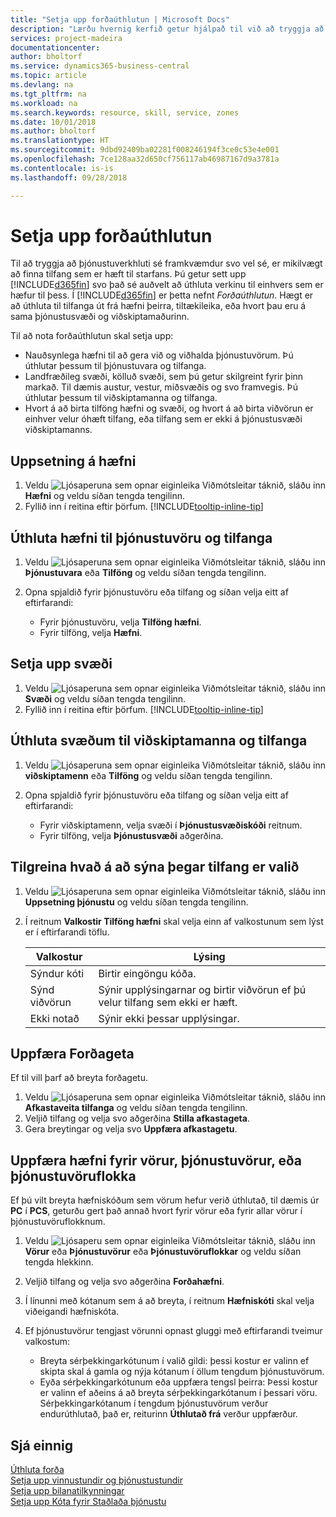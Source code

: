 ```yaml
---
title: "Setja upp forðaúthlutun | Microsoft Docs"
description: "Lærðu hvernig kerfið getur hjálpað til við að tryggja að þú úthlutir þjónustu til einhvers sem hefur nauðsynlega eiginleika til veita hana."
services: project-madeira
documentationcenter: 
author: bholtorf
ms.service: dynamics365-business-central
ms.topic: article
ms.devlang: na
ms.tgt_pltfrm: na
ms.workload: na
ms.search.keywords: resource, skill, service, zones
ms.date: 10/01/2018
ms.author: bholtorf
ms.translationtype: HT
ms.sourcegitcommit: 9dbd92409ba02281f008246194f3ce0c53e4e001
ms.openlocfilehash: 7ce128aa32d650cf756117ab46987167d9a3781a
ms.contentlocale: is-is
ms.lasthandoff: 09/28/2018

---
```


# <a name="set-up-resource-allocation"></a>Setja upp forðaúthlutun
Til að tryggja að þjónustuverkhluti sé framkvæmdur svo vel sé, er mikilvægt að finna tilfang sem er hæft til starfans. Þú getur sett upp [!INCLUDE[d365fin](includes/d365fin_md.md)] svo það sé auðvelt að úthluta verkinu til einhvers sem er hæfur til þess. Í [!INCLUDE[d365fin](includes/d365fin_md.md)] er þetta nefnt _Forðaúthlutun_. Hægt er að úthluta til tilfanga út frá hæfni þeirra, tiltækileika, eða hvort þau eru á sama þjónustusvæði og viðskiptamaðurinn. 

Til að  nota forðaúthlutun skal setja upp:  
  
* Nauðsynlega hæfni til að gera við og viðhalda þjónustuvörum. Þú úthlutar þessum til þjónustuvara og tilfanga.  
* Landfræðileg svæði, kölluð svæði, sem þú getur skilgreint fyrir þinn markað. Til dæmis austur, vestur, miðsvæðis og svo framvegis. Þú úthlutar þessum til viðskiptamanna og tilfanga.  
* Hvort á að birta tilföng hæfni og svæði, og hvort á að birta viðvörun er einhver velur óhæft tilfang, eða tilfang sem er ekki á þjónustusvæði viðskiptamanns.  

## <a name="to-set-up-skills"></a>Uppsetning á hæfni
1. Veldu ![Ljósaperuna sem opnar eiginleika Viðmótsleitar](media/ui-search/search_small.png "Segðu mér hvað þú vilt gera") táknið, sláðu inn **Hæfni** og veldu síðan tengda tengilinn.  
2. Fyllið inn í reitina eftir þörfum. [!INCLUDE[tooltip-inline-tip](includes/tooltip-inline-tip_md.md)]  

## <a name="to-assign-skills-to-service-items-and-resources"></a>Úthluta hæfni til þjónustuvöru og tilfanga
1. Veldu ![Ljósaperuna sem opnar eiginleika Viðmótsleitar](media/ui-search/search_small.png "Segðu mér hvað þú vilt gera") táknið, sláðu inn **Þjónustuvara** eða **Tilföng** og veldu síðan tengda tengilinn.  
2. Opna spjaldið fyrir þjónustuvöru eða tilfang og síðan velja eitt af eftirfarandi:  
  
    * Fyrir þjónustuvöru, velja **Tilföng hæfni**.  
    * Fyrir tilföng, velja **Hæfni**.  

## <a name="to-set-up-zones"></a>Setja upp svæði
1. Veldu ![Ljósaperuna sem opnar eiginleika Viðmótsleitar](media/ui-search/search_small.png "Segðu mér hvað þú vilt gera") táknið, sláðu inn **Svæði** og veldu síðan tengda tengilinn.  
2. Fyllið inn í reitina eftir þörfum. [!INCLUDE[tooltip-inline-tip](includes/tooltip-inline-tip_md.md)]  

## <a name="to-assign-zones-to-customers-and-resources"></a>Úthluta svæðum til viðskiptamanna og tilfanga 
1. Veldu ![Ljósaperuna sem opnar eiginleika Viðmótsleitar](media/ui-search/search_small.png "Segðu mér hvað þú vilt gera") táknið, sláðu inn **viðskiptamenn** eða **Tilföng** og veldu síðan tengda tengilinn.  
2. Opna spjaldið fyrir þjónustuvöru eða tilfang og síðan velja eitt af eftirfarandi:  
  
    * Fyrir viðskiptamenn, velja svæði í **Þjónustusvæðiskóði** reitnum.  
    * Fyrir tilföng, velja **Þjónustusvæði** aðgerðina.  

## <a name="to-specify-what-to-show-when-a-resource-is-chosen"></a>Tilgreina hvað á að sýna þegar tilfang er valið
1. Veldu ![Ljósaperuna sem opnar eiginleika Viðmótsleitar](media/ui-search/search_small.png "Segðu mér hvað þú vilt gera") táknið, sláðu inn **Uppsetning þjónustu** og veldu síðan tengda tengilinn. 
2. Í reitnum **Valkostir Tilföng hæfni** skal velja einn af valkostunum sem lýst er í eftirfarandi töflu.  
  
    |**Valkostur**|**Lýsing**|  
    |------------|-------------|  
    |Sýndur kóti | Birtir eingöngu kóða.|  
    |Sýnd viðvörun | Sýnir upplýsingarnar og birtir viðvörun ef þú velur tilfang sem ekki er hæft.|  
    |Ekki notað | Sýnir ekki þessar upplýsingar.|  

## <a name="to-update-resource-capacity"></a>Uppfæra Forðageta  
Ef til vill þarf að breyta forðagetu.  
  
1. Veldu ![Ljósaperuna sem opnar eiginleika Viðmótsleitar](media/ui-search/search_small.png "Segðu mér hvað þú vilt gera") táknið, sláðu inn **Afkastaveita tilfanga** og veldu síðan tengda tengilinn.  
2. Veljið tilfang og velja svo aðgerðina **Stilla afkastageta**.  
3. Gera breytingar og velja svo **Uppfæra afkastagetu**.  

## <a name="to-update-skills-for-items-service-items-or-service-item-groups"></a>Uppfæra hæfni fyrir vörur, þjónustuvörur, eða þjónustuvöruflokka
Ef þú vilt breyta hæfniskóðum sem vörum hefur verið úthlutað, til dæmis úr **PC** í **PCS**, geturðu gert það annað hvort fyrir vörur eða fyrir allar vörur í þjónustuvöruflokknum.  
  
1. Veldu ![Ljósaperu sem opnar eiginleika Viðmótsleitar](media/ui-search/search_small.png "Segðu mér hvað þú vilt gera") táknið, sláðu inn **Vörur** eða **Þjónustuvörur** eða **Þjónustuvöruflokkar** og veldu síðan tengda hlekkinn.  
2. Veljið tilfang og velja svo aðgerðina **Forðahæfni**.  
3. Í línunni með kótanum sem á að breyta, í reitnum **Hæfniskóti** skal velja viðeigandi hæfniskóta.  
4.  Ef þjónustuvörur tengjast vörunni opnast gluggi með eftirfarandi tveimur valkostum:  
  
    * Breyta sérþekkingarkótunum í valið gildi: þessi kostur er valinn ef skipta skal á gamla og nýja kótanum í öllum tengdum þjónustuvörum.  
    * Eyða sérþekkingarkótunum eða uppfæra tengsl þeirra: Þessi kostur er valinn ef aðeins á að breyta sérþekkingarkótanum í þessari vöru. Sérþekkingarkótanum í tengdum þjónustuvörum verður endurúthlutað, það er, reiturinn **Úthlutað frá** verður uppfærður.  
  
## <a name="see-also"></a>Sjá einnig
[Úthluta forða](service-how-to-allocate-resources.md)  
[Setja upp vinnustundir og þjónustustundir](service-how-setup-work-service-hours.md)  
[Setja upp bilanatilkynningar](service-how-setup-fault-reporting.md)  
[Setja upp Kóta fyrir Staðlaða þjónustu](service-how-setup-service-coding.md)  
 


